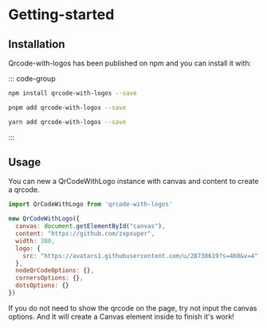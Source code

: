 # Getting-started

## Installation

Qrcode-with-logos has been published on npm and you can install it with:

::: code-group

```sh [npm]
npm install qrcode-with-logos --save
```

```sh [pnpm]
pnpm add qrcode-with-logos --save
```

```sh [yarn]
yarn add qrcode-with-logos --save
```

:::

## Usage

You can new a QrCodeWithLogo instance with canvas and content to create a qrcode.

```js
import QrCodeWithLogo from 'qrcode-with-logos'

new QrCodeWithLogo({
  canvas: document.getElementById("canvas"),
  content: "https://github.com/zxpsuper",
  width: 380,
  logo: {
    src: "https://avatars1.githubusercontent.com/u/28730619?s=460&v=4"
  },
  nodeQrCodeOptions: {},
  cornersOptions: {},
  dotsOptions: {}
})
```
If you do not need to show the qrcode on the page, try not input the canvas options. And It will create a Canvas element inside to finish it's work!



<Tongji/>